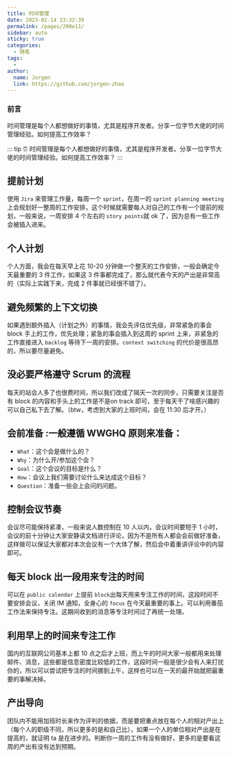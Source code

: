 ```yaml
---
title: 时间管理
date: 2023-02-14 23:32:39
permalink: /pages/290e11/
sidebar: auto
sticky: true
categories:
  - 随笔
tags:
  - 
author: 
  name: Jorgen
  link: https://github.com/jorgen-zhao
---
```


### 前言
时间管理是每个人都想做好的事情，尤其是程序开发者。分享一位字节大佬的时间管理经验。如何提⾼⼯作效率？

<!-- more -->

::: tip ⏰
时间管理是每个人都想做好的事情，尤其是程序开发者。分享一位字节大佬的时间管理经验。如何提⾼⼯作效率？
:::

## 提前计划
使⽤ `Jira` 来管理⼯作量，每周⼀个 `sprint`，在周⼀的 `sprint planning meeting` 上会规划好⼀整周的⼯作安排，这个时候就需要每⼈对⾃⼰的⼯作有⼀个提前的规划，⼀般来说，⼀周安排 4 个左右的 `story points`就 ok 了，因为总有⼀些⼯作会被插⼊进来。

## 个⼈计划
个⼈⽅⾯，我会在每天早上花 10-20 分钟做⼀个整天的⼯作安排，⼀般会确定今天最重要的 3 件⼯作，如果这 3 件事都完成了，那么就代表今天的产出是⾮常⾼的（实际上实践下来，完成 2 件事就已经很不错了）。

## 避免频繁的上下⽂切换
如果遇到额外插⼊（计划之外）的事情，我会先评估优先级，⾮常紧急的事会 block ⼿上的⼯作，优先处理；紧急的事会插⼊到这周的 sprint 上来，⾮紧急的⼯作直接进⼊ `backlog` 等待下⼀周的安排。`context switching` 的代价是很⾼昂的，所以要尽量避免。

## 没必要严格遵守 Scrum 的流程
每天的站会⼈多了也很费时间，所以我们改成了隔天⼀次的同步，只需要关注是否有 block 的内容和⼿头上的⼯作是不是on track 即可，⾄于每天⼲了啥感兴趣的可以⾃⼰私下去了解。（btw，考虑到⼤家的上班时间，会在 11:30 后才开。）

## 会前准备 :⼀般遵循 WWGHQ 原则来准备：
   * `What`：这个会是做什么的？
   * `Why`：为什么开/参加这个会？
   * `Goal`：这个会议的⽬标是什么？
   * `How`：会议上我们需要讨论什么来达成这个⽬标？
   * `Question`：准备⼀些会上会问的问题。
## 控制会议节奏
会议尽可能保持紧凑，⼀般来说⼈数控制在 10 ⼈以内，会议时间要短于 1 ⼩时，会议的前⼗分钟让⼤家安静读⽂档进⾏评论，因为不是所有⼈都会会前做好准备，这样做可以保证⼤家都对本次会议有⼀个⼤体了解，然后会中着重讲评论中的内容即可。

## 每天 block 出⼀段⽤来专注的时间
可以在 `public calendar` 上提前 `block`出每天⽤来专注⼯作的时间，这段时间不要安排会议，关闭 IM 通知，全身⼼的 `focus` 在今天最重要的事上。可以利⽤番茄⼯作法来保持专注。这期间收到的消息等专注时间过了再统⼀处理。

## 利⽤早上的时间来专注⼯作
国内的互联⽹公司基本上都 10 点之后才上班，⽽上午的时间⼤家⼀般都⽤来处理邮件、消息，这些都是信息密度⽐较低的⼯作，这段时间⼀般是很少会有⼈来打扰你的，所以可以尝试把专注的时间挪到上午，这样也可以在⼀天的最开始就把最重要的事解决掉。

## 产出导向
团队内不能⽤加班时⻓来作为评判的依据，⽽是要把重点放在每个⼈的相对产出上（每个⼈的职级不同，所以更多的是和⾃⼰⽐），如果⼀个⼈的单位相对产出是在提⾼的，就证明 ta 是在进步的。判断你⼀周的⼯作有没有做好，更多的是要看这周的产出有没有达到预期。

